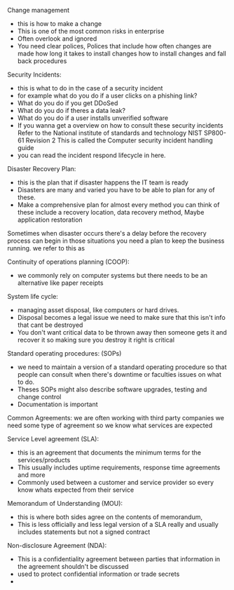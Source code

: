 

Change management 
- this is how to make a change
- This is one of the most common risks in enterprise 
- Often overlook and ignored
- You need clear polices, Polices that include how often changes are made how long it takes to install changes how to install changes and fall back procedures 






Security Incidents:
- this is what to do in the case of a security incident
- for example what do you do if a user clicks on a phishing link?
- What do you do if you get DDoSed
- What do you do if theres a data leak?
- What do you do if a user installs unverified software
- If you wanna get a overview on how to consult these security incidents Refer to the National institute of standards and technology  NIST SP800-61 Revision 2 This is called the Computer security incident handling guide 
- you can read the incident respond lifecycle in here. 



Disaster Recovery Plan:
- this is the plan that if disaster happens the IT team is ready
- Disasters are many and varied you have to be able to plan for any of these. 
- Make a comprehensive plan for almost every method you can think of these include a recovery location, data recovery method, Maybe application restoration 




Sometimes when disaster occurs there's a delay before the recovery process can begin in those situations you need a plan to keep the business running. we refer to this as 

Continuity of operations planning (COOP):
- we commonly rely on computer systems but there needs to be an alternative like paper receipts 




System life cycle:
- managing asset disposal, like computers or hard drives.
- Disposal becomes a legal issue we need to make sure that this isn't info that cant be destroyed
- You don't want critical data to be thrown away then someone gets it and recover it so making sure you destroy it right is critical 




Standard operating procedures: (SOPs)
- we need to maintain a version of a standard operating procedure so that people can consult when there's downtime or faculties issues on what to do. 
- Theses SOPs might also describe software upgrades, testing and change control
- Documentation is important




Common Agreements: 
we are often working with third party companies we need some type of agreement so we know what services are expected 

Service Level agreement (SLA):
- this is an agreement that documents the minimum terms for the services/products
- This usually includes uptime requirements, response time agreements and more
- Commonly used between a customer and service provider so every know whats expected from their service 



Memorandum of Understanding (MOU):
- this is where both sides agree on the contents of memorandum, 
- This is less officially and less legal version of a SLA really and usually includes statements but not a signed contract 



Non-disclosure Agreement (NDA):
- This is a confidentiality agreement between parties that information in the agreement shouldn't be discussed 
- used to protect confidential information or trade secrets
- 